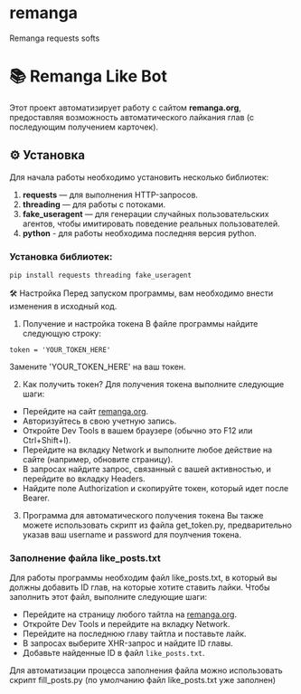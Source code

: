 # remanga
Remanga requests softs

# 📚 Remanga Like Bot

Этот проект автоматизирует работу с сайтом **remanga.org**, предоставляя возможность автоматического лайкания глав (с последующим получением карточек).

## ⚙️ Установка

Для начала работы необходимо установить несколько библиотек:

1. **requests** — для выполнения HTTP-запросов.
2. **threading** — для работы с потоками.
3. **fake_useragent** — для генерации случайных пользовательских агентов, чтобы имитировать поведение реальных пользователей.
4. **python** - для работы необходима последняя версия python.

### Установка библиотек:

```bash
pip install requests threading fake_useragent
```
🛠️ Настройка
Перед запуском программы, вам необходимо внести изменения в исходный код.

1. Получение и настройка токена
В файле программы найдите следующую строку:
```
token = 'YOUR_TOKEN_HERE'
```
Замените 'YOUR_TOKEN_HERE' на ваш токен.

2. Как получить токен?
Для получения токена выполните следующие шаги:

<ul>
  <li>Перейдите на сайт <a href="https://remanga.org" target="_blank">remanga.org</a>.</li>
  <li>Авторизуйтесь в свою учетную запись.</li>
  <li>Откройте Dev Tools в вашем браузере (обычно это F12 или Ctrl+Shift+I).</li>
  <li>Перейдите на вкладку Network и выполните любое действие на сайте (например, обновите страницу).</li>
  <li>В запросах найдите запрос, связанный с вашей активностью, и перейдите во вкладку Headers.</li>
  <li>Найдите поле Authorization и скопируйте токен, который идет после Bearer.</li>
</ul>

3. Программа для автоматического получения токена
Вы также можете использовать скрипт из файла get_token.py, предварительно указав ваш username и password для поулчения токена.

### Заполнение файла like_posts.txt
Для работы программы необходим файл like_posts.txt, в который вы должны добавить ID глав, на которые хотите ставить лайки. Чтобы заполнить этот файл, выполните следующие шаги:

<ul>
  <li>Перейдите на страницу любого тайтла на <a href="https://remanga.org" target="_blank">remanga.org</a>.</li>
  <li>Откройте Dev Tools и перейдите на вкладку Network.</li>
  <li>Перейдите на последнюю главу тайтла и поставьте лайк.</li>
  <li>В запросах выберите XHR-запрос и найдите ID главы.</li>
  <li>Добавьте найденные ID в файл <code>like_posts.txt</code>.</li>
</ul>

Для автоматизации процесса заполнения файла можно использовать скрипт fill_posts.py (по умолчанию файл like_posts.txt уже заполнен)
